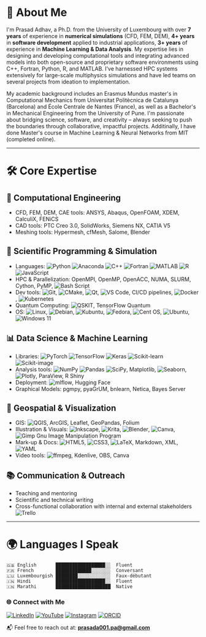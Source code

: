 # 👋 About Me

I'm Prasad Adhav, a Ph.D. from the University of Luxembourg with over **7 years** of experience in **numerical simulations** (CFD, FEM, DEM), **4+ years** in **software development** applied to industrial applications, **3+ years** of experience in **Machine Learning & Data Analysis**. My expertise lies in designing and developing computational tools and integrating advanced models into both open-source and proprietary software environments using C++, Fortran, Python, R, and MATLAB. I’ve harnessed HPC systems extensively for large-scale multiphysics simulations and have led teams on several projects from ideation to implementation.

My academic background includes an Erasmus Mundus master's in Computational Mechanics from Universitat Politècnica de Catalunya (Barcelona) and École Centrale de Nantes (France), as well as a Bachelor's in Mechanical Engineering from the University of Pune. I'm passionate about bridging science, software, and creativity – always seeking to push the boundaries through collaborative, impactful projects. Additinally, I have done Master's course in Machine Learning & Neural Networks from MIT (completed online).

---

# 🛠️ Core Expertise

## 🧠 Computational Engineering
- CFD, FEM, DEM, CAE tools: ANSYS, Abaqus, OpenFOAM, XDEM, CalculiX, FENiCS
- CAD tools: PTC Creo 3.0, SolidWorks, Siemens NX, CATIA V5
- Meshing tools: Hypermesh, cfMesh, Salome, Blender

## 🧬 Scientific Programming & Simulation
- Languages: ![Python](https://img.shields.io/badge/python-3670A0?style=flat&logo=python&logoColor=ffdd54)
![Anaconda](https://img.shields.io/badge/Anaconda-%2344A833.svg?style=flat&logo=anaconda&logoColor=white)
![C++](https://img.shields.io/badge/C++-00599C?style=flat&logo=c%2B%2B&logoColor=white)
![Fortran](https://img.shields.io/badge/Fortran-734F96?style=flat)
![MATLAB](https://img.shields.io/badge/MATLAB-0076A8?style=flat)
![R](https://img.shields.io/badge/R-276DC3?style=flat&logo=r&logoColor=white)
![JavaScript](https://shields.io/badge/JavaScript-F7DF1E?logo=JavaScript&logoColor=000)
- HPC & Parallelization: OpenMPI, OpenMP, OpenACC, NUMA, SLURM, Cython, PyMP, ![Bash Script](https://img.shields.io/badge/bash_script-%23121011.svg?&logo=gnu-bash&logoColor=white)
- Dev tools: ![Git](https://img.shields.io/badge/Git-F05032?style=flat&logo=git&logoColor=white),
  ![CMake](https://img.shields.io/badge/CMake-064F8C?logo=cmake&logoColor=fff),
  ![Qt](https://img.shields.io/badge/Qt-%23217346.svg?&logo=Qt&logoColor=white), ![VS Code](https://img.shields.io/badge/Visual%20Studio%20Code-007ACC?logo=visualstudiocode&logoColor=fff), CI/CD pipelines, ![Docker](https://img.shields.io/badge/Docker-2496ED?style=flat&logo=docker&logoColor=white), ![Kubernetes](https://img.shields.io/badge/Kubernetes-326CE5?style=flat&logo=kubernetes&logoColor=white)
- Quantum Computing: ![QSKIT](https://img.shields.io/badge/IBM_Qiskit-6929C4?style=flat&logo=qiskit&logoColor=white), TensorFlow Quantum
- OS: 	![Linux](https://img.shields.io/badge/Linux-FCC624?&logo=linux&logoColor=black), ![Debian](https://img.shields.io/badge/Debian-D70A53?&logo=debian&logoColor=white), ![Kubuntu](https://img.shields.io/badge/-KUbuntu-%230079C1?&logo=kubuntu&logoColor=white), ![Fedora](https://img.shields.io/badge/Fedora-294172?&logo=fedora&logoColor=white), 	![Cent OS](https://img.shields.io/badge/cent%20os-002260?&logo=centos&logoColor=F0F0F0), ![Ubuntu](https://img.shields.io/badge/Ubuntu-E95420?&logo=ubuntu&logoColor=white), ![Windows 11](https://img.shields.io/badge/Windows%2011-%230079d5.svg?&logo=Windows%2011&logoColor=white)

## 📊 Data Science & Machine Learning
- Libraries: ![PyTorch](https://img.shields.io/badge/PyTorch-EE4C2C?style=flat&logo=pytorch&logoColor=white)
![TensorFlow](https://img.shields.io/badge/TensorFlow-FF6F00?style=flat&logo=tensorflow&logoColor=white)
![Keras](https://img.shields.io/badge/Keras-D00000?style=flat&logo=keras&logoColor=white)
![Scikit-learn](https://img.shields.io/badge/scikit--learn-F7931E?style=flat&logo=scikitlearn&logoColor=white)
![Scikit-image](https://img.shields.io/badge/scikit--image-F7931E?style=flat&logo=scikitlearn&logoColor=white)
- Analysis tools: ![NumPy](https://img.shields.io/badge/NumPy-013243?style=flat&logo=numpy&logoColor=white)
![Pandas](https://img.shields.io/badge/Pandas-150458?style=flat&logo=pandas&logoColor=white)
![SciPy](https://img.shields.io/badge/SciPy-8CAAE6?style=flat&logo=scipy&logoColor=white), Matplotlib, ![Seaborn](https://img.shields.io/badge/-Seaborn-3776AB?style=flat&logo=python&logoColor=white), ![Plotly](https://img.shields.io/badge/-Plotly-3F4F75?style=flat&logo=plotly), ParaView, R Shiny
- Deployment: ![mlflow](https://img.shields.io/badge/mlflow-%23d9ead3.svg?&logo=numpy&logoColor=blue), Hugging Face
- Graphical Models: pgmpy, pyaGrUM, bnlearn, Netica, Bayes Server

## 🧭 Geospatial & Visualization
- GIS: ![QGIS](https://img.shields.io/badge/QGIS-589632?style=flat&logo=qgis&logoColor=white), ArcGIS, Leaflet, GeoPandas, Folium
- Illustration & Visuals: ![Inkscape](https://img.shields.io/badge/Inkscape-e0e0e0?&logo=inkscape&logoColor=080A13), ![Krita](https://img.shields.io/badge/Krita-203759?&logo=krita&logoColor=EEF37B), ![Blender](https://img.shields.io/badge/blender-%23F5792A.svg?&logo=blender&logoColor=white), ![Canva](https://img.shields.io/badge/Canva-%2300C4CC.svg?&logo=Canva&logoColor=white), ![Gimp Gnu Image Manipulation Program](https://img.shields.io/badge/Gimp-657D8B?&logo=gimp&logoColor=FFFFFF)
- Mark-up & Docs: ![HTML5](https://img.shields.io/badge/html5-%23E34F26.svg?&logo=html5&logoColor=white), ![CSS3](https://img.shields.io/badge/css3-%231572B6.svg?&logo=css3&logoColor=white), ![LaTeX](https://img.shields.io/badge/latex-%23008080.svg?&logo=latex&logoColor=white), Markdown, XML, ![YAML](https://img.shields.io/badge/yaml-%23ffffff.svg?&logo=yaml&logoColor=151515)
- Video tools: ![ffmpeg](https://img.shields.io/badge/FFmpeg-007808?style=flat&logo=ffmpeg&logoColor=white), Kdenlive, OBS, Canva

## 📚 Communication & Outreach
- Teaching and mentoring
- Scientific and technical writing
- Cross-functional collaboration with internal and external stakeholders ![Trello](https://img.shields.io/badge/Trello-%23026AA7.svg?&logo=Trello&logoColor=white)

---

# 🌍 Languages I Speak

```text
🇬🇧 English       ██████████████████░░  Fluent  
🇫🇷 French        █████████████░░░░░░░  Conversant  
🇱🇺 Luxembourgish ████████░░░░░░░░░░░░  Faux-débutant  
🇮🇳 Hindi         ██████████████████░░  Fluent  
🇮🇳 Marathi       ████████████████████  Native  
```
### 🌐 Connect with Me

[![LinkedIn](https://img.shields.io/badge/LinkedIn-%230077B5.svg?style=flat&logo=linkedin&logoColor=white)](https://www.linkedin.com/in/psa93/)
[![YouTube](https://img.shields.io/badge/YouTube-FF0000?style=flat&logo=youtube&logoColor=white)](https://www.youtube.com/@prasadadhav93)
[![Instagram](https://img.shields.io/badge/Instagram-%23E4405F.svg?style=flat&logo=Instagram&logoColor=white)](https://www.instagram.com/dory_and_panda/)
[![ORCID](https://img.shields.io/badge/ORCID-A6CE39?style=flat&logo=orcid&logoColor=white)](https://orcid.org/0000-0002-4641-0844)

📬 Feel free to reach out at: **prasada001.pa@gmail.com**
